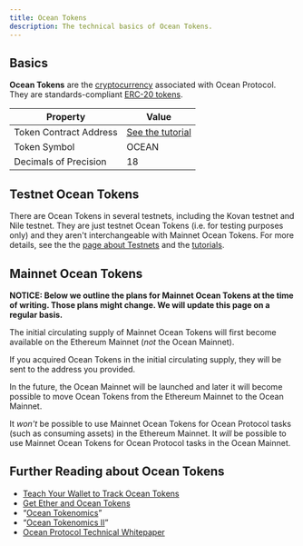 ```yaml
---
title: Ocean Tokens
description: The technical basics of Ocean Tokens.
---
```


## Basics

**Ocean Tokens** are the [cryptocurrency](https://en.wikipedia.org/wiki/Cryptocurrency) associated with Ocean Protocol. They are standards-compliant [ERC-20 tokens](https://en.wikipedia.org/wiki/ERC-20).

Property               | Value
-----------------------|---------
Token Contract Address | [See the tutorial](/tutorials/wallets-and-ocean-tokens/)
Token Symbol           | OCEAN
Decimals of Precision  | 18

## Testnet Ocean Tokens

There are Ocean Tokens in several testnets, including the Kovan testnet and Nile testnet. They are just testnet Ocean Tokens (i.e. for testing purposes only) and they aren't interchangeable with Mainnet Ocean Tokens. For more details, see the the [page about Testnets](/concepts/testnets/) and the [tutorials](/tutorials/introduction/).

## Mainnet Ocean Tokens

**NOTICE: Below we outline the plans for Mainnet Ocean Tokens at the time of writing. Those plans might change. We will update this page on a regular basis.**

The initial circulating supply of Mainnet Ocean Tokens will first become available on the Ethereum Mainnet (_not_ the Ocean Mainnet).

If you acquired Ocean Tokens in the initial circulating supply, they will be sent to the address you provided.

In the future, the Ocean Mainnet will be launched and later it will become possible to move Ocean Tokens from the Ethereum Mainnet to the Ocean Mainnet.

It _won't_ be possible to use Mainnet Ocean Tokens for Ocean Protocol tasks (such as consuming assets) in the Ethereum Mainnet. It _will_ be possible to use Mainnet Ocean Tokens for Ocean Protocol tasks in the Ocean Mainnet.

## Further Reading about Ocean Tokens

- [Teach Your Wallet to Track Ocean Tokens](/tutorials/wallets-and-ocean-tokens/)
- [Get Ether and Ocean Tokens](/tutorials/get-ether-and-ocean-tokens/)
- “[Ocean Tokenomics](https://blog.oceanprotocol.com/ocean-tokenomics-d34f28c480a8)”
- “[Ocean Tokenomics II](https://blog.oceanprotocol.com/https-blog-oceanprotocol-com-ocean-tokenomics-ii-faf05854314b)”
- [Ocean Protocol Technical Whitepaper](https://oceanprotocol.com/tech-whitepaper.pdf)
